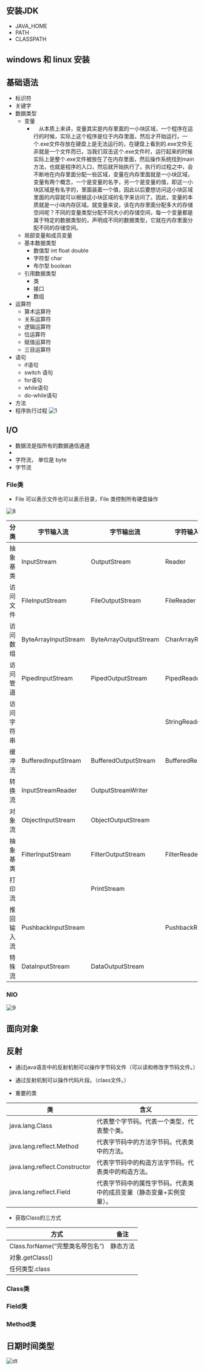 
## 安装JDK
+ JAVA_HOME
+ PATH
+ CLASSPATH

## windows 和 linux 安装


## 基础语法
+ 标识符
+ 关键字
+ 数据类型
  + 变量
    + 　从本质上来讲，变量其实是内存里面的一小块区域，一个程序在运行的时候，实际上这个程序是位于内存里面，然后才开始运行。一个.exe文件存放在硬盘上是无法运行的，在硬盘上看到的.exe文件无非就是一个文件而已，当我们双击这个.exe文件时，运行起来的时候实际上是整个.exe文件被放在了在内存里面，然后操作系统找到main方法，也就是程序的入口，然后就开始执行了。执行的过程之中，会不断地在内存里面分配一些区域，变量在内存里面就是一小块区域，变量有两个概念，一个是变量的名字，另一个是变量的值，即这一小块区域是有名字的，里面装着一个值，因此以后要想访问这小块区域里面的内容就可以根据这小块区域的名字来访问了。因此，变量的本质就是一小块内存区域。就变量来说，该在内存里面分配多大的存储空间呢？不同的变量类型分配不同大小的存储空间，每一个变量都是属于特定的数据类型的，声明成不同的数据类型，它就在内存里面分配不同的存储空间。
  + 局部变量和成员变量
  + 基本数据类型
    + 数值型 int float double 
    + 字符型 char 
    + 布尔型 boolean
  + 引用数据类型
    + 类
    + 接口
    + 数组
+ 运算符
  + 算术运算符
  + 关系运算符
  + 逻辑运算符
  + 位运算符
  + 赋值运算符
  + 三目运算符
+ 语句
  + if语句
  + switch 语句
  + for语句
  + while语句
  + do-while语句
+ 方法
+ 程序执行过程
  ![1](./img/1.png )


## I/O
+ 数据流是指所有的数据通信通道
+ 
+ 字符流， 单位是 byte
+ 字节流

### File类
+ File 可以表示文件也可以表示目录，File 类控制所有硬盘操作


![8](./img/8.png )


| 分类     | 字节输入流                 | 字节输出流                  | 字符输入流            | 字符输出流            |
|--------|-----------------------|------------------------|------------------|------------------|
| 抽象基类   | InputStream           | OutputStream           | Reader           | Writer           |
| 访问文件   | 	FileInputStream      | 	FileOutputStream      | 	FileReader      | 	FileWriter      |
| 访问数组   | 	ByteArrayInputStream | 	ByteArrayOutputStream | 	CharArrayReader | 	CharArrayWriter |
| 访问管道   | 	PipedInputStream     | 	PipedOutputStream     | 	PipedReader     | 	PipedWriter     |
| 访问字符串  | 	                     |                        | 	 	StringReader  | 	StringWriter    |
| 缓冲流    | 	BufferedInputStream  | 	BufferedOutputStream  | 	BufferedReader  | 	BufferedWriter  |
| 转换流	   | 	 	InputStreamReader	 | OutputStreamWriter     |                  |                  |
| 对象流	   | ObjectInputStream     | 	ObjectOutputStream	   |||	 
| 抽象基类	  | FilterInputStream     | 	FilterOutputStream	   | FilterReader     | 	FilterWriter    |
| 打印流	   |                       | 	PrintStream	          |                  | 	PrintWriter     |
| 推回输入流	 | PushbackInputStream	  |                        | 	PushbackReader	 |                  |
| 特殊流	   | DataInputStream       | 	DataOutputStream      |||


### NIO

![9](./img/9.png )


## 面向对象


## 反射
+ 通过java语言中的反射机制可以操作字节码文件（可以读和修改字节码文件。）
+ 通过反射机制可以操作代码片段。（class文件。）

+ 重要的类

| 类                             | 	含义                                 | 
|-------------------------------|-------------------------------------|
| java.lang.Class               | 	代表整个字节码。代表一个类型，代表整个类。              | 
| java.lang.reflect.Method      | 	代表字节码中的方法字节码。代表类中的方法。              | 
| java.lang.reflect.Constructor | 	代表字节码中的构造方法字节码。代表类中的构造方法。          | 
| java.lang.reflect.Field       | 	代表字节码中的属性字节码。代表类中的成员变量（静态变量+实例变量）。 | 


+ 获取Class的三方式

|方式 |	备注 |
|  ----  | ----  |
|Class.forName(“完整类名带包名”) |	静态方法 |
|对象.getClass() |
|任何类型.class	 |


### Class类

### Field类

### Method类





## 日期时间类型
![dt](./img/dt.jpg )

